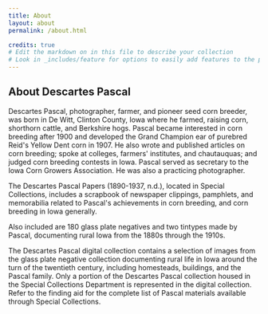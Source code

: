```yaml
---
title: About
layout: about
permalink: /about.html

credits: true
# Edit the markdown on in this file to describe your collection
# Look in _includes/feature for options to easily add features to the page
---
```


## About Descartes Pascal

Descartes Pascal, photographer, farmer, and pioneer seed corn breeder, was born in De Witt, Clinton County, Iowa where he farmed, raising corn, shorthorn cattle, and Berkshire hogs. Pascal became interested in corn breeding after 1900 and developed the Grand Champion ear of purebred Reid's Yellow Dent corn in 1907. He also wrote and published articles on corn breeding; spoke at colleges, farmers' institutes, and chautauquas; and judged corn breeding contests in Iowa. Pascal served as secretary to the Iowa Corn Growers Association. He was also a practicing photographer.

The Descartes Pascal Papers (1890-1937, n.d.), located in Special Collections, includes a scrapbook of newspaper clippings, pamphlets, and memorabilia related to Pascal's achievements in corn breeding, and corn breeding in Iowa generally.

Also included are 180 glass plate negatives and two tintypes made by Pascal, documenting rural Iowa from the 1880s through the 1910s.

The Descartes Pascal digital collection contains a selection of images from the glass plate negative collection documenting rural life in Iowa around the turn of the twentieth century, including homesteads, buildings, and the Pascal family. Only a portion of the Descartes Pascal collection housed in the Special Collections Department is represented in the digital collection. Refer to the finding aid for the complete list of Pascal materials available through Special Collections.
